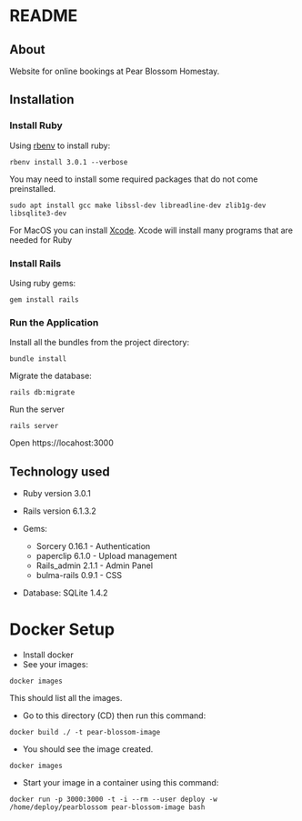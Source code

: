 # README

## About
Website for online bookings at Pear Blossom Homestay.

## Installation

### Install Ruby
Using [rbenv](https://github.com/rbenv/rbenv) to install ruby:

`rbenv install 3.0.1 --verbose`


You may need to install some required packages that do not come preinstalled.

`sudo apt install gcc make libssl-dev libreadline-dev zlib1g-dev libsqlite3-dev`

For MacOS you can install [Xcode](https://developer.apple.com/xcode/). Xcode will install many programs that are needed for Ruby 

### Install Rails

Using ruby gems:

`gem install rails`


### Run the Application

Install all the bundles from the project directory:

`bundle install`

Migrate the database:

`rails db:migrate`

Run the server

`rails server`

Open https://locahost:3000



## Technology used

* Ruby version 3.0.1

* Rails version 6.1.3.2

* Gems:
  * Sorcery 0.16.1 - Authentication
  * paperclip 6.1.0 - Upload management
  * Rails_admin 2.1.1 - Admin Panel
  * bulma-rails 0.9.1 - CSS   

* Database: 
  SQLite 1.4.2


# Docker Setup
* Install docker
* See your images:
```
docker images
```

This should list all the images.
* Go to this directory (CD) then run this command:
```
docker build ./ -t pear-blossom-image
```

* You should see the image created.
```
docker images
```

* Start your image in a container using this command:
```
docker run -p 3000:3000 -t -i --rm --user deploy -w /home/deploy/pearblossom pear-blossom-image bash
```